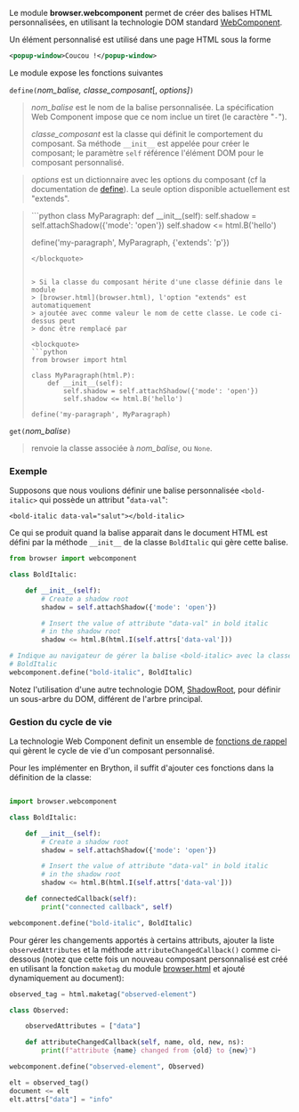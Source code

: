 Le module **browser.webcomponent** permet de créer des balises HTML
personnalisées, en utilisant la technologie DOM standard [WebComponent](https://developer.mozilla.org/en-US/docs/Web/Web_Components/Using_custom_elements).

Un élément personnalisé est utilisé dans une page HTML sous la forme

```xml
<popup-window>Coucou !</popup-window>
```

Le module expose les fonctions suivantes

`define(`_nom_balise, classe_composant_[, _options]_`)`

> _nom_balise_ est le nom de la balise personnalisée. La spécification
> Web Component impose que ce nom inclue un tiret (le caractère "`-`").
>
> _classe_composant_ est la classe qui définit le comportement du composant.
> Sa méthode `__init__` est appelée pour créer le composant; le paramètre
> `self` référence l'élément DOM pour le composant personnalisé.

> _options_ est un dictionnaire avec les options du composant
> (cf la documentation de [define](https://developer.mozilla.org/en-US/docs/Web/API/CustomElementRegistry/define)).
> La seule option disponible actuellement est "extends".

<blockquote>
```python
class MyParagraph:
    def __init__(self):
        self.shadow = self.attachShadow({'mode': 'open'})
        self.shadow <= html.B('hello')

define('my-paragraph', MyParagraph, {'extends': 'p'})
```
</blockquote>


> Si la classe du composant hérite d'une classe définie dans le module
> [browser.html](browser.html), l'option "extends" est automatiquement
> ajoutée avec comme valeur le nom de cette classe. Le code ci-dessus peut 
> donc être remplacé par

<blockquote>
```python
from browser import html

class MyParagraph(html.P):
    def __init__(self):
        self.shadow = self.attachShadow({'mode': 'open'})
        self.shadow <= html.B('hello')

define('my-paragraph', MyParagraph)
```
</blockquote>


`get(`_nom_balise_`)`

> renvoie la classe associée à _nom_balise_, ou `None`.

### Exemple

Supposons que nous voulions définir une balise personnalisée `<bold-italic>`
qui possède un attribut "`data-val`":

```
<bold-italic data-val="salut"></bold-italic>
```

Ce qui se produit quand la balise apparait dans le document HTML est défini
par la méthode `__init__` de la classe `BoldItalic` qui gère cette balise.

```python
from browser import webcomponent

class BoldItalic:

    def __init__(self):
        # Create a shadow root
        shadow = self.attachShadow({'mode': 'open'})

        # Insert the value of attribute "data-val" in bold italic
        # in the shadow root
        shadow <= html.B(html.I(self.attrs['data-val']))

# Indique au navigateur de gérer la balise <bold-italic> avec la classe
# BoldItalic
webcomponent.define("bold-italic", BoldItalic)
```

Notez l'utilisation d'une autre technologie DOM, [ShadowRoot](https://developer.mozilla.org/fr/docs/Web/API/ShadowRoot),
pour définir un sous-arbre du DOM, différent de l'arbre principal.

### Gestion du cycle de vie

La technologie Web Component definit un ensemble de [fonctions de rappel](https://developer.mozilla.org/en-US/docs/Web/Web_Components/Using_custom_elements#Using_the_lifecycle_callbacks)
qui gèrent le cycle de vie d'un composant personnalisé.

Pour les implémenter en Brython, il suffit d'ajouter ces fonctions dans la
définition de la classe:

```python

import browser.webcomponent

class BoldItalic:

    def __init__(self):
        # Create a shadow root
        shadow = self.attachShadow({'mode': 'open'})

        # Insert the value of attribute "data-val" in bold italic
        # in the shadow root
        shadow <= html.B(html.I(self.attrs['data-val']))

    def connectedCallback(self):
        print("connected callback", self)

webcomponent.define("bold-italic", BoldItalic)
```

Pour gérer les changements apportés à certains attributs, ajouter la liste
`observedAttributes` et la méthode  `attributeChangedCallback()` comme
ci-dessous (notez que cette fois un nouveau composant personnalisé est créé
en utilisant la fonction `maketag` du module [browser.html](browser.html.html) et ajouté
dynamiquement au document):

```python
observed_tag = html.maketag("observed-element")

class Observed:

    observedAttributes = ["data"]

    def attributeChangedCallback(self, name, old, new, ns):
        print(f"attribute {name} changed from {old} to {new}")

webcomponent.define("observed-element", Observed)

elt = observed_tag()
document <= elt
elt.attrs["data"] = "info"
```